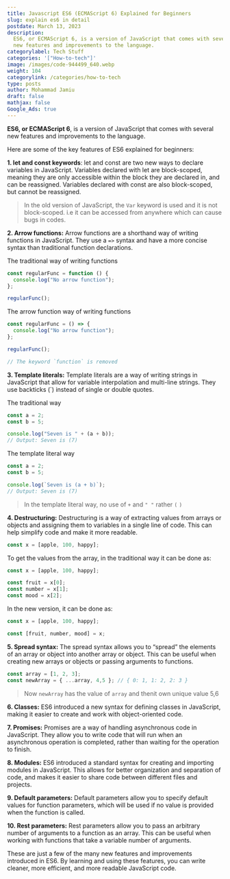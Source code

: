 ```yaml
---
title: Javascript ES6 (ECMAScript 6) Explained for Beginners
slug: explain es6 in detail
postdate: March 13, 2023
description:
  ES6, or ECMAScript 6, is a version of JavaScript that comes with several
  new features and improvements to the language.
categorylabel: Tech Stuff
categories: '["How-to-tech"]'
image: /images/code-944499_640.webp
weight: 104
categorylink: /categories/how-to-tech
type: posts
author: Mohammad Jamiu
draft: false
mathjax: false
Google_Ads: true
---
```


**ES6, or ECMAScript 6**, is a version of JavaScript that comes with several new features and improvements to the language.

Here are some of the key features of ES6 explained for beginners:

**1. let and const keywords**: let and const are two new ways to declare variables in JavaScript. Variables declared with let are block-scoped, meaning they are only accessible within the block they are declared in, and can be reassigned. Variables declared with const are also block-scoped, but cannot be reassigned.

> In the old version of JavaScript, the `Var` keyword is used and it is not block-scoped. i.e it can be accessed from anywhere which can cause bugs in codes.

**2. Arrow functions:** Arrow functions are a shorthand way of writing functions in JavaScript. They use a `=>` syntax and have a more concise syntax than traditional function declarations.

The traditional way of writing functions

```js
const regularFunc = function () {
  console.log("No arrow function");
};

regularFunc();
```

The arrow function way of writing functions

```js
const regularFunc = () => {
  console.log("No arrow function");
};

regularFunc();

// The keyword `function` is removed
```

**3. Template literals:** Template literals are a way of writing strings in JavaScript that allow for variable interpolation and multi-line strings. They use backticks (`) instead of single or double quotes.

The traditional way

```js
const a = 2;
const b = 5;

console.log("Seven is " + (a + b));
// Output: Seven is (7)
```

The template literal way

```js
const a = 2;
const b = 5;

console.log(`Seven is (a + b)`);
// Output: Seven is (7)
```

> In the template literal way, no use of `+` and `" "` rather `(` `)`

**4. Destructuring:** Destructuring is a way of extracting values from arrays or objects and assigning them to variables in a single line of code. This can help simplify code and make it more readable.

```js
const x = [apple, 100, happy];
```

To get the values from the array, in the traditional way it can be done as:

```js
const x = [apple, 100, happy];

const fruit = x[0];
const number = x[1];
const mood = x[2];
```

In the new version, it can be done as:

```js
const x = [apple, 100, happy];

const [fruit, number, mood] = x;
```

**5. Spread syntax:** The spread syntax allows you to “spread” the elements of an array or object into another array or object. This can be useful when creating new arrays or objects or passing arguments to functions.

```js
const array = [1, 2, 3];
const newArray = { ...array, 4,5 }; // { 0: 1, 1: 2, 2: 3 }
```

> Now `newArray` has the value of `array` and thenit own unique value 5,6

**6. Classes:** ES6 introduced a new syntax for defining classes in JavaScript, making it easier to create and work with object-oriented code.

**7. Promises:** Promises are a way of handling asynchronous code in JavaScript. They allow you to write code that will run when an asynchronous operation is completed, rather than waiting for the operation to finish.

**8. Modules:** ES6 introduced a standard syntax for creating and importing modules in JavaScript. This allows for better organization and separation of code, and makes it easier to share code between different files and projects.

**9. Default parameters:** Default parameters allow you to specify default values for function parameters, which will be used if no value is provided when the function is called.

**10. Rest parameters:** Rest parameters allow you to pass an arbitrary number of arguments to a function as an array. This can be useful when working with functions that take a variable number of arguments.

These are just a few of the many new features and improvements introduced in ES6. By learning and using these features, you can write cleaner, more efficient, and more readable JavaScript code.
